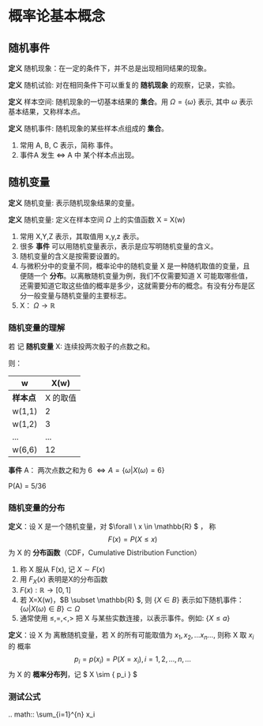 # 概率论基本概念

## 随机事件

**定义**  随机现象：在一定的条件下，并不总是出现相同结果的现象。

**定义** 随机试验: 对在相同条件下可以重复的 **随机现象** 的观察，记录，实验。

**定义** 样本空间: 随机现象的一切基本结果的 **集合**。用 $\Omega = \{ \omega \}$ 表示, 其中 $\omega$ 表示基本结果，又称样本点。

**定义** 随机事件:	随机现象的某些样本点组成的 **集合**。

1. 常用 A, B, C 表示，简称 事件。
2. 事件A 发生 $\Leftrightarrow$  A  中 某个样本点出现。

## 随机变量

**定义** 随机变量: 表示随机现象结果的变量。

**定义** 随机变量: 定义在样本空间 $\Omega$ 上的实值函数 X = X(w)

1. 常用 X,Y,Z 表示，其取值用 x,y,z 表示。
2. 很多 **事件** 可以用随机变量表示，表示是应写明随机变量的含义。
3. 随机变量的含义是按需要设置的。
4. 与微积分中的变量不同，概率论中的随机变量 X 是一种随机取值的变量，且 便随一个 **分布**。以离散随机变量为例，我们不仅需要知道 X 可能取哪些值，还需要知道它取这些值的概率是多少，这就需要分布的概念。有没有分布是区分一般变量与随机变量的主要标志。
5. X： $\Omega \rightarrow \mathbb{R}$

### 随机变量的理解

若 记  **随机变量**  X: 连续投两次骰子的点数之和。

则：

| w          | X(w)     |
| ---------- | -------- |
| **样本点** | X 的取值 |
| w(1,1)     | 2        |
| w(1,2)     | 3        |
| ...        | ...      |
| w(6,6)     | 12       |

**事件** A： 两次点数之和为 6 $\Leftrightarrow A = \{ \omega  | X(\omega) = 6\}$ 

P(A) = 5/36

### 随机变量的分布

**定义**：设 X 是一个随机变量，对 $\forall \ x \in \mathbb{R} $ ， 称
$$
F(x)=P(X \le x)
$$
 为 X 的 **分布函数**（CDF，Cumulative Distribution Function）

1.  称 X 服从 F(x), 记 $X \sim F(x)$
2. 用 $F_X(x)$ 表明是X的分布函数
3. $F(x) : \mathbb{R} \rightarrow [0,1]$
4. 若 X=X(w)，$B \subset \mathbb{R} $, 则 $\{ X \in B \}$  表示如下随机事件：$\{ \omega | X(\omega) \in B \} \subset \Omega$
5. 通常使用 $\le,=,<,>$ 把 X 与某些实数连接，以表示事件。例如: $\{ X \le a\}$

**定义**：设 X 为 离散随机变量，若 X 的所有可能取值为 $x_1, x_2,\dots x_n ...,$ 则称 X 取 $x_i$ 的  概率
$$
p_i = p(x_i) = P(X=x_i), i=1,2,\dots,n,\dots
$$
为 X 的 **概率分布列**，记 $ X \sim \{  p_i \} $

### 测试公式

.. math:: 
	\sum_{i=1}^{n} x_i